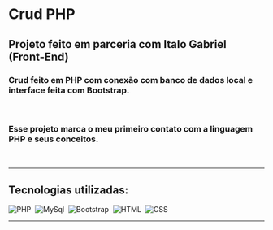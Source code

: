 
# Crud PHP
## Projeto feito em parceria com Italo Gabriel (Front-End)

### Crud feito em PHP com conexão com banco de dados local e interface feita com Bootstrap.

<br>

### Esse projeto marca o meu primeiro contato com a linguagem PHP e seus conceitos.

<br>
<hr>

## Tecnologias utilizadas:

![PHP](https://img.shields.io/badge/PHP-777BB4?style=for-the-badge&logo=php&logoColor=white&labelColor=0D1117)&nbsp;
![MySql](https://img.shields.io/badge/MySql-092E20?style=for-the-badge&logo=MySql&logoColor=white&labelColor=blue)&nbsp;
![Bootstrap](https://img.shields.io/badge/Bootstrap-092E20?style=for-the-badge&logo=Bootstrap&logoColor=white&labelColor=blue)&nbsp;
![HTML](https://img.shields.io/badge/HTML5-E34F26?style=for-the-badge&logo=html5&logoColor=white&labelColor=0D1117)&nbsp;
![CSS](https://img.shields.io/badge/CSS3-1572B6?style=for-the-badge&logo=css3&logoColor=white&labelColor=0D1117)&nbsp;

<hr>

